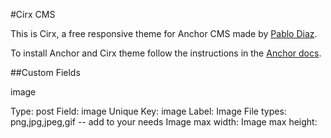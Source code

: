 #Cirx CMS

This is Cirx, a free responsive theme for Anchor CMS made by [Pablo Diaz](https://www.pablodiaz.ca).

To install Anchor and Cirx theme follow the instructions in the [Anchor docs](http://anchorcms.com/docs/).

##Custom Fields 

image

Type: post
Field: image
Unique Key: image
Label: Image
File types: png,jpg,jpeg,gif -- add to your needs
Image max width: 
Image max height: 